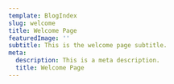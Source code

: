 ```yaml
---
template: BlogIndex
slug: welcome
title: Welcome Page
featuredImage: ''
subtitle: This is the welcome page subtitle.
meta:
  description: This is a meta description.
  title: Welcome Page
---
```

